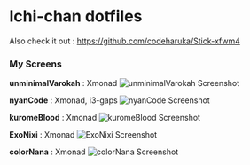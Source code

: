 Ichi-chan dotfiles
=============
Also check it out : https://github.com/codeharuka/Stick-xfwm4

### My Screens

**unminimalVarokah** : Xmonad
![unminimalVarokah Screenshot](https://raw.githubusercontent.com/HakaseFal/dotfiles/master/Screenshots/unminimalVarokah.png)

**nyanCode** : Xmonad, i3-gaps
![nyanCode Screenshot](https://raw.githubusercontent.com/HakaseFal/dotfiles/master/Screenshots/nyanCode.png)

**kuromeBlood** : Xmonad
![kuromeBlood Screenshot](https://raw.githubusercontent.com/HakaseFal/dotfiles/master/Screenshots/kuromeBlood.png)

**ExoNixi** : Xmonad
![ExoNixi Screenshot](https://raw.githubusercontent.com/HakaseFal/dotfiles/master/Screenshots/ExoNixi.jpg)

**colorNana** : Xmonad
![colorNana Screenshot](https://raw.githubusercontent.com/HakaseFal/dotfiles/master/Screenshots/colorNana.png)

